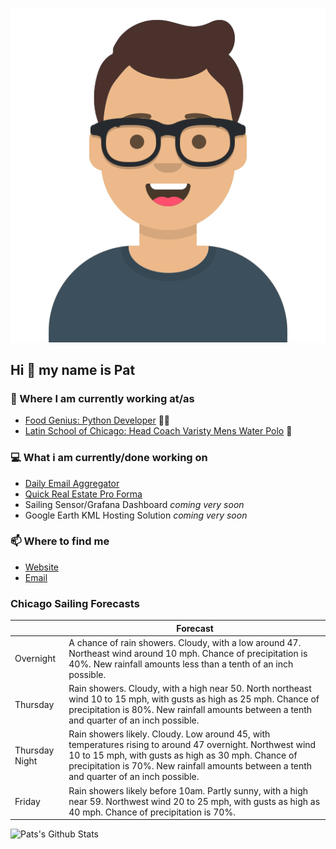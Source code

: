 [![Social banner for p-j-falconer](https://raw.githubusercontent.com/P-J-FALCONER/P-J-FALCONER/master/assets/avataaars.svg)](https://patfalconer.com/)
## Hi :wave: my name is Pat

### 💼 Where I am currently working at/as
- [Food Genius: Python Developer](https://getfoodgenius.com/) 🍔🐍
- [Latin School of Chicago: Head Coach Varisty Mens Water Polo](https://www.latinschool.org/) 🤽


### 💻 What i am currently/done working on
 - [Daily Email Aggregator](https://github.com/P-J-FALCONER/dott_daily_mail)
 - [Quick Real Estate Pro Forma](https://github.com/P-J-FALCONER/henry)
 - Sailing Sensor/Grafana Dashboard *coming very soon*
 - Google Earth KML Hosting Solution *coming very soon*

### 📫 Where to find me
 - [Website](https://patfalconer.com/)
 - [Email](mailto:patrick.j.falconer@gmail.com)


### Chicago Sailing Forecasts
|   | Forecast  |
|---|---|
| Overnight | A chance of rain showers. Cloudy, with a low around 47. Northeast wind around 10 mph. Chance of precipitation is 40%. New rainfall amounts less than a tenth of an inch possible. |
| Thursday | Rain showers. Cloudy, with a high near 50. North northeast wind 10 to 15 mph, with gusts as high as 25 mph. Chance of precipitation is 80%. New rainfall amounts between a tenth and quarter of an inch possible. |
| Thursday Night | Rain showers likely. Cloudy. Low around 45, with temperatures rising to around 47 overnight. Northwest wind 10 to 15 mph, with gusts as high as 30 mph. Chance of precipitation is 70%. New rainfall amounts between a tenth and quarter of an inch possible. |
| Friday | Rain showers likely before 10am. Partly sunny, with a high near 59. Northwest wind 20 to 25 mph, with gusts as high as 40 mph. Chance of precipitation is 70%. |

![Pats's Github Stats](https://github-readme-stats.vercel.app/api?username=p-j-falconer&show_icons=true&theme=radical)
